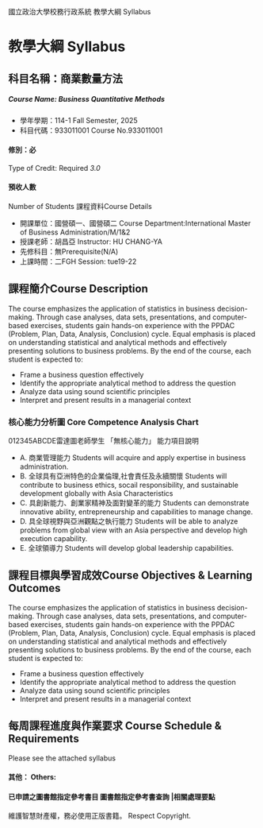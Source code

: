 國立政治大學校務行政系統 教學大綱 Syllabus
# 教學大綱 Syllabus
##  科目名稱：商業數量方法 
#####  Course Name: Business Quantitative Methods
  * 學年學期：114-1 Fall Semester, 2025 
  * 科目代碼：933011001 Course No.933011001
#### 修別：必
Type of Credit: Required 
_3.0_
#### 預收人數
Number of Students
課程資料Course Details
  * 開課單位：國營碩一、國營碩二 Course Department:International Master of Business Administration/M/1&2 
  * 授課老師：胡昌亞 Instructor: HU CHANG-YA 
  * 先修科目：無Prerequisite(N/A)
  * 上課時間：二FGH Session: tue19-22
##  課程簡介Course Description
The course emphasizes the application of statistics in business decision-making. Through case analyses, data sets, presentations, and computer-based exercises, students gain hands-on experience with the PPDAC (Problem, Plan, Data, Analysis, Conclusion) cycle. Equal emphasis is placed on understanding statistical and analytical methods and effectively presenting solutions to business problems. By the end of the course, each student is expected to:
  * Frame a business question effectively
  * Identify the appropriate analytical method to address the question
  * Analyze data using sound scientific principles
  * Interpret and present results in a managerial context
###  核心能力分析圖 Core Competence Analysis Chart
012345ABCDE雷達圖老師學生
「無核心能力」 
能力項目說明
  * A. 商業管理能力 Students will acquire and apply expertise in business administration.
  * B. 全球具有亞洲特色的企業倫理,社會責任及永續關懷 Students will contribute to business ethics, socail responsibility, and sustainable development globally with Asia Characteristics
  * C. 具創新能力、創業家精神及面對變革的能力 Students can demonstrate innovative ability, entrepreneurship and capabilities to manage change.
  * D. 具全球視野與亞洲觀點之執行能力 Students will be able to analyze problems from global view with an Asia perspective and develop high execution capability.
  * E. 全球領導力 Students will develop global leadership capabilities.
##  課程目標與學習成效Course Objectives & Learning Outcomes 
The course emphasizes the application of statistics in business decision-making. Through case analyses, data sets, presentations, and computer-based exercises, students gain hands-on experience with the PPDAC (Problem, Plan, Data, Analysis, Conclusion) cycle. Equal emphasis is placed on understanding statistical and analytical methods and effectively presenting solutions to business problems. By the end of the course, each student is expected to:
  * Frame a business question effectively
  * Identify the appropriate analytical method to address the question
  * Analyze data using sound scientific principles
  * Interpret and present results in a managerial context
##  每周課程進度與作業要求 Course Schedule & Requirements
Please see the attached syllabus
####  其他： Others:
####  已申請之圖書館指定參考書目  圖書館指定參考書查詢 |相關處理要點
維護智慧財產權，務必使用正版書籍。 Respect Copyright.